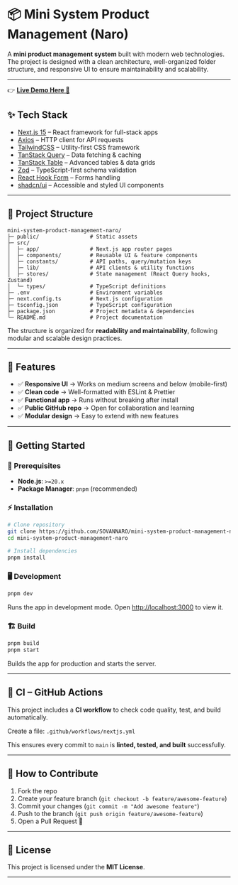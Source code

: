 # 📦 Mini System Product Management (Naro)

A **mini product management system** built with modern web technologies.
The project is designed with a clean architecture, well-organized folder structure, and responsive UI to ensure maintainability and scalability.

---

👉 **[Live Demo Here 🚀](https://mini-system-product-management-naro.vercel.app/)**

## ✨ Tech Stack

- [Next.js 15](https://nextjs.org/) – React framework for full-stack apps
- [Axios](https://axios-http.com/) – HTTP client for API requests
- [TailwindCSS](https://tailwindcss.com/) – Utility-first CSS framework
- [TanStack Query](https://tanstack.com/query/latest) – Data fetching & caching
- [TanStack Table](https://tanstack.com/table/latest) – Advanced tables & data grids
- [Zod](https://zod.dev/) – TypeScript-first schema validation
- [React Hook Form](https://react-hook-form.com/) – Forms handling
- [shadcn/ui](https://ui.shadcn.com/) – Accessible and styled UI components

---

## 📂 Project Structure

```
mini-system-product-management-naro/
├─ public/                # Static assets
├─ src/
│  ├─ app/                # Next.js app router pages
│  ├─ components/         # Reusable UI & feature components
│  ├─ constants/          # API paths, query/mutation keys
│  ├─ lib/                # API clients & utility functions
│  ├─ stores/             # State management (React Query hooks, Zustand)
│  └─ types/              # TypeScript definitions
├─ .env                   # Environment variables
├─ next.config.ts         # Next.js configuration
├─ tsconfig.json          # TypeScript configuration
├─ package.json           # Project metadata & dependencies
└─ README.md              # Project documentation
```

The structure is organized for **readability and maintainability**, following modular and scalable design practices.

---

## 🎨 Features

- ✅ **Responsive UI** → Works on medium screens and below (mobile-first)
- ✅ **Clean code** → Well-formatted with ESLint & Prettier
- ✅ **Functional app** → Runs without breaking after install
- ✅ **Public GitHub repo** → Open for collaboration and learning
- ✅ **Modular design** → Easy to extend with new features

---

## 🚀 Getting Started

### 📌 Prerequisites

- **Node.js**: `>=20.x`
- **Package Manager**: `pnpm` (recommended)

### ⚡ Installation

```bash
# Clone repository
git clone https://github.com/SOVANNARO/mini-system-product-management-naro
cd mini-system-product-management-naro

# Install dependencies
pnpm install
```

### 🖥️ Development

```bash
pnpm dev
```

Runs the app in development mode.
Open [http://localhost:3000](http://localhost:3000) to view it.

### 🏗️ Build

```bash
pnpm build
pnpm start
```

Builds the app for production and starts the server.

---

## 🧪 CI – GitHub Actions

This project includes a **CI workflow** to check code quality, test, and build automatically.

Create a file: `.github/workflows/nextjs.yml`

This ensures every commit to `main` is **linted, tested, and built** successfully.

---

## 📖 How to Contribute

1. Fork the repo
2. Create your feature branch (`git checkout -b feature/awesome-feature`)
3. Commit your changes (`git commit -m "Add awesome feature"`)
4. Push to the branch (`git push origin feature/awesome-feature`)
5. Open a Pull Request 🚀

---

## 📜 License

This project is licensed under the **MIT License**.

---
